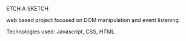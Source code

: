 ETCH A SKETCH

web based project focused on DOM manipulation and event listening.

Technologies used: Javascript, CSS, HTML
